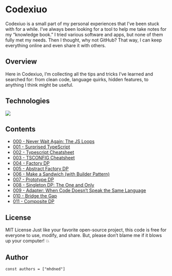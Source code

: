# Codexiuo

Codexiuo is a small part of my personal experiences that I’ve been stuck with for a while. I’ve always been looking for a tool to help me take notes for my “knowledge book.” I tried various software and apps, but none of them fully met my needs. Then I thought, why not GitHub? That way, I can keep everything online and even share it with others.

## Overview

Here in Codexiuo, I’m collecting all the tips and tricks I’ve learned and searched for: from clean code, language quirks, hidden features, to anything I think might be useful.

## Technologies

<p align="left">
  <a href="https://skillicons.dev">
    <img src="https://skillicons.dev/icons?i=md,html,css" />
  </a>
</p>

## Contents

- [000 - Never Wait Again: The JS Loops](lessions/000%20-%20Never%20Wait%20Again%3A%20The%20JS%20Loops)
- [001 - Surprised TypeScript](lessions/001%20-%20Surprised%20TypeScript)
- [002 - Typescript Cheatsheet](lessions/002%20-%20Typescript%20Cheatsheet)
- [003 - TSCONFIG Cheatsheet](lessions/003%20-%20TSCONFIG%20Cheatsheet)
- [004 - Factory DP](lessions/004%20-%20Factory%20DP)
- [005 - Abstract Factory DP](lessions/005%20-%20Abstract%20Factory%20DP)
- [006 - Make a Sandwich (with Builder Pattern)](lessions/006%20-%20Make%20a%20Sandwich%20(with%20Builder%20Pattern))
- [007 - Prototype DP](lessions/007%20-%20Prototype%20DP)
- [008 - Singleton DP: The One and Only](lessions/008%20-%20Singleton%20DP%3A%20The%20One%20and%20Only)
- [009 - Adapter: When Code Doesn’t Speak the Same Language](lessions/009%20-%20Adapter%3A%20When%20Code%20Doesn%E2%80%99t%20Speak%20the%20Same%20Language)
- [010 - Bridge the Gap](lessions/010%20-%20Bridge%20the%20Gap)
- [011 - Composite DP](lessions/011%20-%20Composite%20DP)
## License

MIT License
Just like your favorite open-source project, this code is free for everyone to use, modify, and share. But, please don’t blame me if it blows up your computer! 💥

## Author

```JS
const authors = ["mhdned"]
```
